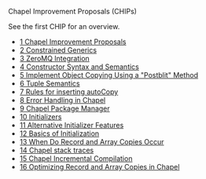 Chapel Improvement Proposals (CHIPs)

See the first CHIP for an overview.

* [1 Chapel Improvement Proposals](1.rst)
* [2 Constrained Generics](2.rst)
* [3 ZeroMQ Integration](3.rst)
* [4 Constructor Syntax and Semantics](4.rst)
* [5 Implement Object Copying Using a "Postblit" Method](5.rst)
* [6 Tuple Semantics](6.rst)
* [7 Rules for inserting autoCopy](7.rst)
* [8 Error Handling in Chapel](8.rst)
* [9 Chapel Package Manager](9.rst)
* [10 Initializers](10.rst)
* [11 Alternative Initializer Features](11.rst)
* [12 Basics of Initialization](12.rst)
* [13 When Do Record and Array Copies Occur](13.rst)
* [14 Chapel stack traces](14.rst)
* [15 Chapel Incremental Compilation](15.rst)
* [16 Optimizing Record and Array Copies in Chapel](16.rst)

